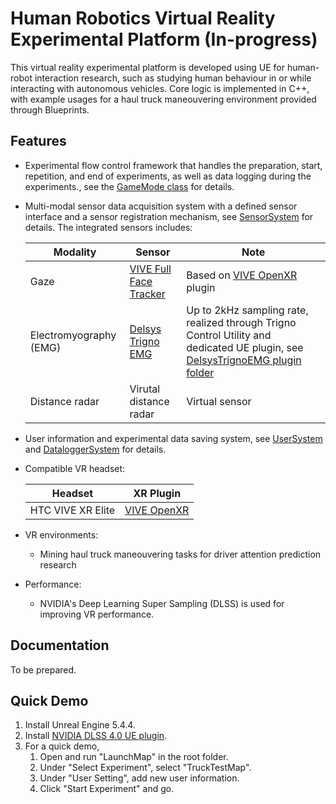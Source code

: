 # Human Robotics Virtual Reality Experimental Platform (In-progress)
This virtual reality experimental platform is developed using UE for human-robot interaction research, such as studying human behaviour in or while interacting with autonomous vehicles. Core logic is implemented in C++, with example usages for a haul truck maneouvering environment provided through Blueprints.

## Features
* Experimental flow control framework that handles the preparation, start, repetition, and end of experiments, as well as data logging during the experiments., see the [GameMode class](Source/HRVREP/Private/GameSystem/GenericExperimentGameMode.cpp) for details.
* Multi-modal sensor data acquisition system with a defined sensor interface and a sensor registration mechanism, see [SensorSystem](Source/HRVREP/Public/SensorSystem) for details. The integrated sensors includes:
  
  | Modality      | Sensor      |Note        |
  | ------------- |-------------|-------------|
  | Gaze          | [VIVE Full Face Tracker](https://www.vive.com/au/accessory/vive-full-face-tracker/)| Based on [VIVE OpenXR](https://developer.vive.com/resources/openxr/) plugin |
  | Electromyography (EMG)| [Delsys Trigno EMG](https://delsys.com/trigno/)| Up to 2kHz sampling rate, realized through Trigno Control Utility and dedicated UE plugin, see [DelsysTrignoEMG plugin folder](Plugins/DelsysTrignoEMG)|
  | Distance radar        | Virutal distance radar| Virtual sensor |

* User information and experimental data saving system, see [UserSystem](Source/HRVREP/Public/UserSystem) and [DataloggerSystem](Source/HRVREP/Public/DataLoggerSystem) for details.
* Compatible VR headset:
  
  | Headset        | XR Plugin   | 
  | ------------- |-------------|
  | HTC VIVE XR Elite| [VIVE OpenXR](https://developer.vive.com/resources/openxr/)|

* VR environments:
  * Mining haul truck maneouvering tasks for driver attention prediction research

* Performance:
  * NVIDIA's Deep Learning Super Sampling (DLSS) is used for improving VR performance.
## Documentation
To be prepared.

## Quick Demo
1. Install Unreal Engine 5.4.4.
2. Install [NVIDIA DLSS 4.0 UE plugin](https://developer.nvidia.com/rtx/dlss?sortBy=developer_learning_library%2Fsort%2Ffeatured%3Adesc%2Ctitle%3Aasc&hitsPerPage=6#getstarted).
3. For a quick demo,
   1. Open and run "LaunchMap" in the root folder.
   2. Under "Select Experiment", select "TruckTestMap".
   3. Under "User Setting", add new user information.
   4. Click "Start Experiment" and go. 
